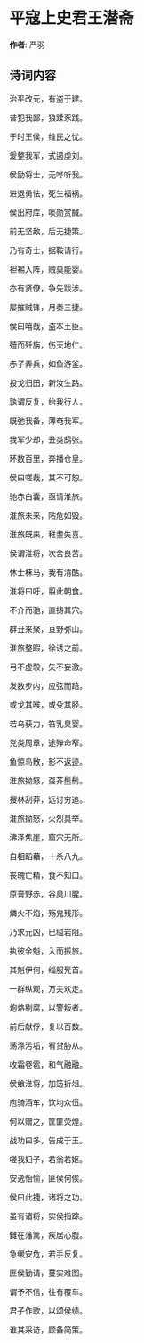 # 平寇上史君王潜斋

**作者**: 严羽

## 诗词内容

治平改元，有盗于建。

昔犯我鄙，狼蹂豕践。

于时王侯，维民之忧。

爰整我军，式遏虔刘。

侯励将士，无哗听我。

进退勇怯，死生福祸。

侯出府库，啖勋赏馘。

前无坚敌，后无捷策。

乃有奇士，据鞍请行。

袒裼入阵，贼莫能婴。

亦有贤僚，争先跋涉。

屡摧贼锋，月奏三捷。

侯曰嘻哉，盗本王臣。

殪而歼旃，伤天地仁。

赤子弄兵，如鱼游釜。

投戈归田，新汝生路。

孰谓反复，绐我行人。

既弛我备，薄奄我军。

我军少却，丑类鸱张。

环数百里，奔播仓皇。

侯曰嗟哉，其不可恕。

驰赤白囊，亟请淮旅。

淮旅未来，阽危如毁。

淮旅既来，稚耋失喜。

侯谓淮将，次舍良苦。

休士秣马，我有清酤。

淮将曰吁，翦此朝食。

不介而驰，直𢭏其穴。

群丑来聚，亘野弥山。

淮旅整暇，徐诱之前。

弓不虚彀，矢不妄激。

发数步内，应弦而踣。

或戈其喉，或殳其胫。

若乌获力，笞乳臭婴。

党类周章，途殚命窄。

鱼惊鸟散，影不返迹。

淮旅拗怒，虿芥髬髵。

搜林刮莽，远讨穷追。

淮旅拗怒，火烈具举。

沸泽焦崖，窟穴无所。

自相蹈藉，十杀八九。

丧魄亡精，食不知口。

原膏野赤，谷臭川腥。

燐火不焰，殇鬼残形。

乃求元凶，已缢岩阻。

执彼余魁，入而振旅。

其魁伊何，缁服髠首。

一群纵观，万夫欢走。

炮烙剔腐，以警叛者。

前后献俘，复以百数。

荡涤污垢，宥贷胁从。

收霜卷雹，和气融融。

侯飨淮将，加笾折俎。

庖骑酒车，饮均众伍。

何以赠之，筐篚荧煌。

战功曰多，告成于王。

嗟我妇子，若翁若妪。

安逸怡愉，匪侯何俟。

侯曰此捷，诸将之功。

虽有诸将，实侯指踪。

雠在藩篱，疾居心腹。

急缓安危，若手反复。

匪侯勤请，蔓实难图。

谓予不信，往有覆车。

君子作歌，以颂侯绩。

谁其采诗，顾备简策。

